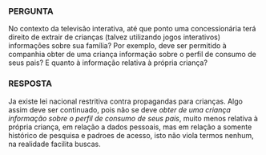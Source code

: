 ### PERGUNTA 

No contexto da televisão interativa, até que ponto uma concessionária terá direito de extrair de
crianças (talvez utilizando jogos interativos) informações sobre sua família? Por exemplo, deve
ser permitido à companhia obter de uma criança informação sobre o perfil de consumo de seus
pais? E quanto à informação relativa à própria criança?

### RESPOSTA

Ja existe lei nacional restritiva contra propagandas para crianças. Algo assim deve ser continuado, pois não se deve *obter de uma criança informação sobre o perfil de consumo de seus
pais*, muito menos relativa à própria criança, em relação a dados pessoais, mas em relação a somente histórico de pesquisa e padroes de acesso, isto não viola termos nenhum, na realidade facilita buscas.
